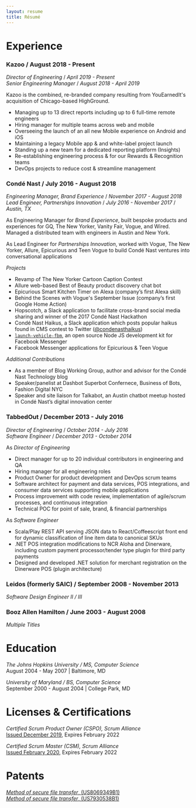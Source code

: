 ```yaml
---
layout: resume
title: Résumé
---
```


# Experience

### Kazoo / August 2018 - Present

_Director of Engineering_ / _April 2019 - Present_  
_Senior Engineering Manager_ / _August 2018 - April 2019_

Kazoo is the combined, re-branded company resulting from YouEarnedIt's acquisition of Chicago-based HighGround.

- Managing up to 13 direct reports including up to 6 full-time remote engineers
- Hiring manager for multiple teams across web and mobile
- Overseeing the launch of an all new Mobile experience on Android and iOS
- Maintaining a legacy Mobile app &amp; and white-label project launch
- Standing up a new team for a dedicated reporting platform (Insights)
- Re-establishing engineering process &amp; for our Rewards &amp; Recognition teams
- DevOps projects to reduce cost &amp; streamline management

### Condé Nast / July 2016 - August 2018

_Engineering Manager, Brand Experience_ / _November 2017 - August 2018_  
_Lead Engineer, Partnerships Innovation_ / _July 2016 - November 2017_ / _Austin, TX_

As Engineering Manager for _Brand Experience_, built bespoke products and experiences for GQ, The New Yorker, Vanity Fair, Vogue, and Wired. Managed a distributed team with engineers in Austin and New York.

As Lead Engineer for _Partnerships Innovation_, worked with Vogue, The New Yorker, Allure, Epicurious and Teen Vogue to build Condé Nast ventures into conversational applications

_Projects_

- Revamp of The New Yorker Cartoon Caption Contest
- Allure web-based Best of Beauty product discovery chat bot
- Epicurious Smart Kitchen Timer on Alexa (company’s first Alexa skill)
- Behind the Scenes with Vogue's September Issue (company’s first Google Home Action)
- Hopscotch, a Slack application to facilitate cross-brand social media sharing and winner of the 2017 Condé Nast Hackathon
- Condé Nast Haikus, a Slack application which posts popular haikus found in CMS contest to Twitter ([@condenasthaikus])
- [`launch-vehicle-fbm`], an open source Node JS development kit for Facebook Messenger
- Facebook Messenger applications for Epicurious &amp; Teen Vogue

_Additional Contributions_

- As a member of Blog Working Group, author and advisor for the Condé Nast
  Technology blog
- Speaker/panelist at Dashbot Superbot Confernece, Business of Bots, Fashion Digital NYC
- Speaker and site liaison for Talkabot, an Austin chatbot meetup hosted in
  Condé Nast’s digital innovation center

[@condenasthaikus]: https://twitter.com/condenasthaikus
[`launch-vehicle-fbm`]: https://github.com/CondeNast/launch-vehicle-fbm

### TabbedOut / December 2013 - July 2016

_Director of Engineering_ / _October 2014 - July 2016_  
_Software Engineer_ / _December 2013 - October 2014_

As _Director of Engineering_

- Direct manager for up to 20 individual contributors in engineering and QA
- Hiring manager for all engineering roles
- Product Owner for product development and DevOps scrum teams
- Software architect for payment and data services, POS integrations, and consumer data services supporting mobile applications
- Process improvement with code review, implementation of agile/scrum processes, and continuous integration
- Technical POC for point of sale, brand, &amp; financial partnerships

As _Software Engineer_

- Scala/Play REST API serving JSON data to React/Coffeescript front end for dynamic classification of line item data to canonical SKUs
- .NET POS integration modifications to NCR Aloha and Dinerware, including custom payment processor/tender type plugin for third party payments
- Designed and developed .NET solution for merchant registration on the Dinerware POS (plugin architecture)

### Leidos (formerly SAIC) / September 2008 - November 2013

_Software Design Engineer II / III_

### Booz Allen Hamilton / June 2003 - August 2008

_Multiple Titles_

# Education

_The Johns Hopkins University / MS, Computer Science_  
August 2004 - May 2007 | Baltimore, MD

_University of Maryland / BS, Computer Science_  
September 2000 - August 2004 | College Park, MD

# Licenses &amp; Certifications

_Certified Scrum Product Owner (CSPO), Scrum Alliance_  
[Issued December 2019](http://bcert.me/sqvpyqper), Expires February 2022

_Certified Scrum Master (CSM), Scrum Alliance_  
[Issued February 2020](http://bcert.me/sukirsbss), Expires February 2022

# Patents

[_Method of secure file transfer_, (US8069349B1)](https://patents.google.com/patent/US8069349B1/en)  
[_Method of secure file transfer_, (US7930538B1)](https://patents.google.com/patent/US7930538B1/en)
